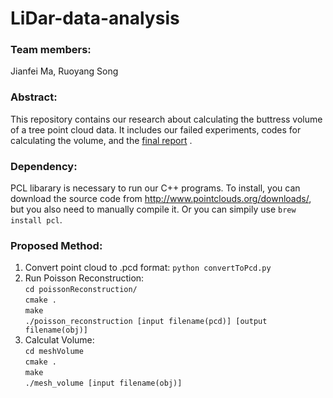 # LiDar-data-analysis
### Team members:
Jianfei Ma, Ruoyang Song
### Abstract: 
This repository contains our research about calculating the buttress volume of a tree point cloud data. It includes our failed experiments, codes for calculating the volume, and the [final report](https://github.com/ruoyangsong/LiDar-data-analysis/blob/master/report/point_cloud_analysis.pdf)
.
### Dependency:
PCL libarary is necessary to run our C++ programs. To install, you can download the source code from http://www.pointclouds.org/downloads/, but you also need to manually compile it. Or you can simpily use `brew install pcl`.

### Proposed Method:
1. Convert point cloud to .pcd format: `python convertToPcd.py`
2. Run Poisson Reconstruction: <br>
`cd poissonReconstruction/` <br>
`cmake .` <br>
`make` <br>
`./poisson_reconstruction [input filename(pcd)] [output filename(obj)]`
3. Calculat Volume: <br>
`cd meshVolume` <br>
`cmake .` <br>
`make` <br>
`./mesh_volume [input filename(obj)]`

 
